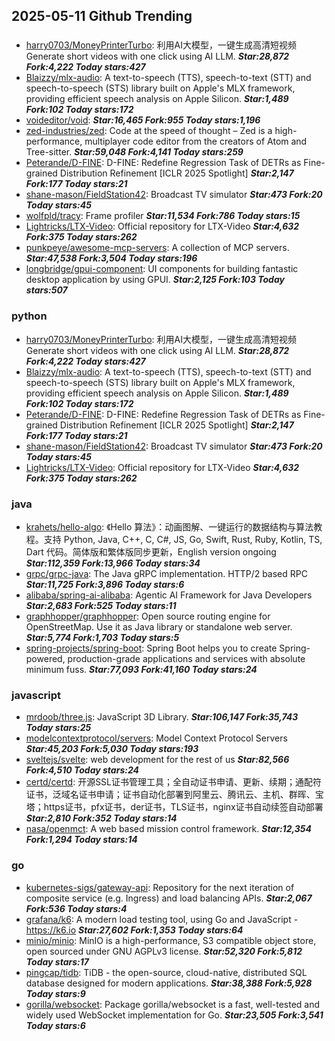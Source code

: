 ## 2025-05-11 Github Trending

### 
* [harry0703/MoneyPrinterTurbo](https://github.com/harry0703/MoneyPrinterTurbo): 利用AI大模型，一键生成高清短视频 Generate short videos with one click using AI LLM. ***Star:28,872 Fork:4,222 Today stars:427***
* [Blaizzy/mlx-audio](https://github.com/Blaizzy/mlx-audio): A text-to-speech (TTS), speech-to-text (STT) and speech-to-speech (STS) library built on Apple's MLX framework, providing efficient speech analysis on Apple Silicon. ***Star:1,489 Fork:102 Today stars:172***
* [voideditor/void](https://github.com/voideditor/void):  ***Star:16,465 Fork:955 Today stars:1,196***
* [zed-industries/zed](https://github.com/zed-industries/zed): Code at the speed of thought – Zed is a high-performance, multiplayer code editor from the creators of Atom and Tree-sitter. ***Star:59,048 Fork:4,141 Today stars:259***
* [Peterande/D-FINE](https://github.com/Peterande/D-FINE): D-FINE: Redefine Regression Task of DETRs as Fine-grained Distribution Refinement [ICLR 2025 Spotlight] ***Star:2,147 Fork:177 Today stars:21***
* [shane-mason/FieldStation42](https://github.com/shane-mason/FieldStation42): Broadcast TV simulator ***Star:473 Fork:20 Today stars:45***
* [wolfpld/tracy](https://github.com/wolfpld/tracy): Frame profiler ***Star:11,534 Fork:786 Today stars:15***
* [Lightricks/LTX-Video](https://github.com/Lightricks/LTX-Video): Official repository for LTX-Video ***Star:4,632 Fork:375 Today stars:262***
* [punkpeye/awesome-mcp-servers](https://github.com/punkpeye/awesome-mcp-servers): A collection of MCP servers. ***Star:47,538 Fork:3,504 Today stars:196***
* [longbridge/gpui-component](https://github.com/longbridge/gpui-component): UI components for building fantastic desktop application by using GPUI. ***Star:2,125 Fork:103 Today stars:507***

### python
* [harry0703/MoneyPrinterTurbo](https://github.com/harry0703/MoneyPrinterTurbo): 利用AI大模型，一键生成高清短视频 Generate short videos with one click using AI LLM. ***Star:28,872 Fork:4,222 Today stars:427***
* [Blaizzy/mlx-audio](https://github.com/Blaizzy/mlx-audio): A text-to-speech (TTS), speech-to-text (STT) and speech-to-speech (STS) library built on Apple's MLX framework, providing efficient speech analysis on Apple Silicon. ***Star:1,489 Fork:102 Today stars:172***
* [Peterande/D-FINE](https://github.com/Peterande/D-FINE): D-FINE: Redefine Regression Task of DETRs as Fine-grained Distribution Refinement [ICLR 2025 Spotlight] ***Star:2,147 Fork:177 Today stars:21***
* [shane-mason/FieldStation42](https://github.com/shane-mason/FieldStation42): Broadcast TV simulator ***Star:473 Fork:20 Today stars:45***
* [Lightricks/LTX-Video](https://github.com/Lightricks/LTX-Video): Official repository for LTX-Video ***Star:4,632 Fork:375 Today stars:262***

### java
* [krahets/hello-algo](https://github.com/krahets/hello-algo): 《Hello 算法》：动画图解、一键运行的数据结构与算法教程。支持 Python, Java, C++, C, C#, JS, Go, Swift, Rust, Ruby, Kotlin, TS, Dart 代码。简体版和繁体版同步更新，English version ongoing ***Star:112,359 Fork:13,966 Today stars:34***
* [grpc/grpc-java](https://github.com/grpc/grpc-java): The Java gRPC implementation. HTTP/2 based RPC ***Star:11,725 Fork:3,896 Today stars:6***
* [alibaba/spring-ai-alibaba](https://github.com/alibaba/spring-ai-alibaba): Agentic AI Framework for Java Developers ***Star:2,683 Fork:525 Today stars:11***
* [graphhopper/graphhopper](https://github.com/graphhopper/graphhopper): Open source routing engine for OpenStreetMap. Use it as Java library or standalone web server. ***Star:5,774 Fork:1,703 Today stars:5***
* [spring-projects/spring-boot](https://github.com/spring-projects/spring-boot): Spring Boot helps you to create Spring-powered, production-grade applications and services with absolute minimum fuss. ***Star:77,093 Fork:41,160 Today stars:24***

### javascript
* [mrdoob/three.js](https://github.com/mrdoob/three.js): JavaScript 3D Library. ***Star:106,147 Fork:35,743 Today stars:25***
* [modelcontextprotocol/servers](https://github.com/modelcontextprotocol/servers): Model Context Protocol Servers ***Star:45,203 Fork:5,030 Today stars:193***
* [sveltejs/svelte](https://github.com/sveltejs/svelte): web development for the rest of us ***Star:82,566 Fork:4,510 Today stars:24***
* [certd/certd](https://github.com/certd/certd): 开源SSL证书管理工具；全自动证书申请、更新、续期；通配符证书，泛域名证书申请；证书自动化部署到阿里云、腾讯云、主机、群晖、宝塔；https证书，pfx证书，der证书，TLS证书，nginx证书自动续签自动部署 ***Star:2,810 Fork:352 Today stars:14***
* [nasa/openmct](https://github.com/nasa/openmct): A web based mission control framework. ***Star:12,354 Fork:1,294 Today stars:14***

### go
* [kubernetes-sigs/gateway-api](https://github.com/kubernetes-sigs/gateway-api): Repository for the next iteration of composite service (e.g. Ingress) and load balancing APIs. ***Star:2,067 Fork:536 Today stars:4***
* [grafana/k6](https://github.com/grafana/k6): A modern load testing tool, using Go and JavaScript - https://k6.io ***Star:27,602 Fork:1,353 Today stars:64***
* [minio/minio](https://github.com/minio/minio): MinIO is a high-performance, S3 compatible object store, open sourced under GNU AGPLv3 license. ***Star:52,320 Fork:5,812 Today stars:17***
* [pingcap/tidb](https://github.com/pingcap/tidb): TiDB - the open-source, cloud-native, distributed SQL database designed for modern applications. ***Star:38,388 Fork:5,928 Today stars:9***
* [gorilla/websocket](https://github.com/gorilla/websocket): Package gorilla/websocket is a fast, well-tested and widely used WebSocket implementation for Go. ***Star:23,505 Fork:3,541 Today stars:6***
